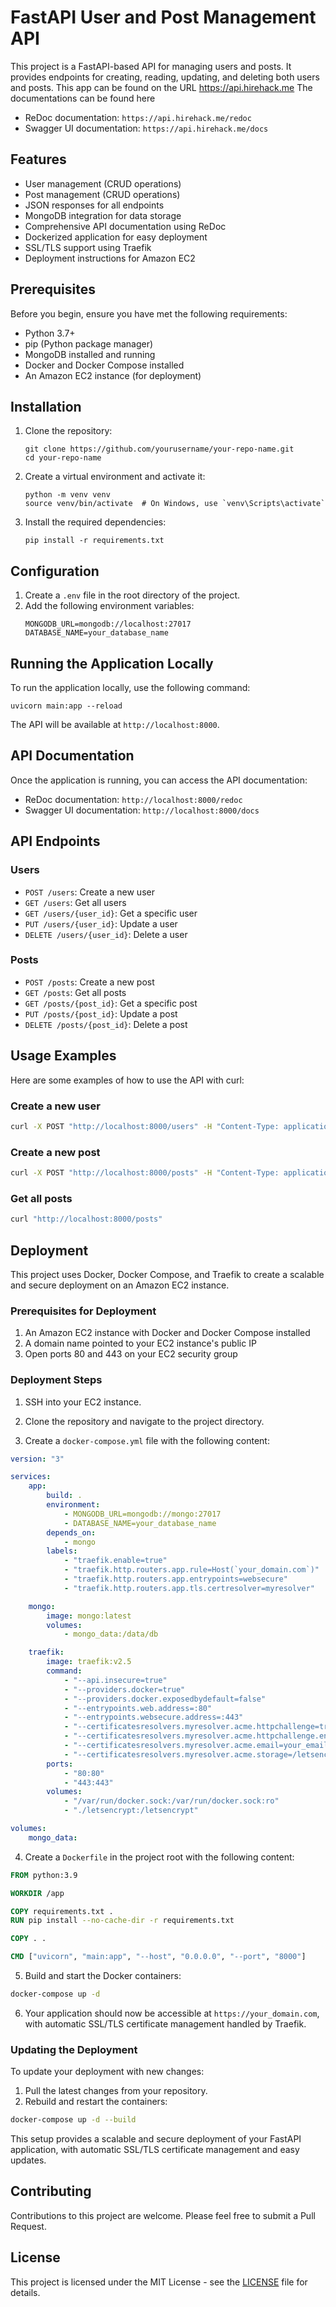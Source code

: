 # FastAPI User and Post Management API

This project is a FastAPI-based API for managing users and posts. It provides endpoints for creating, reading, updating, and deleting both users and posts.
This app can be found on the URL https://api.hirehack.me
The documentations can be found here

-   ReDoc documentation: `https://api.hirehack.me/redoc`
-   Swagger UI documentation: `https://api.hirehack.me/docs`

## Features

-   User management (CRUD operations)
-   Post management (CRUD operations)
-   JSON responses for all endpoints
-   MongoDB integration for data storage
-   Comprehensive API documentation using ReDoc
-   Dockerized application for easy deployment
-   SSL/TLS support using Traefik
-   Deployment instructions for Amazon EC2

## Prerequisites

Before you begin, ensure you have met the following requirements:

-   Python 3.7+
-   pip (Python package manager)
-   MongoDB installed and running
-   Docker and Docker Compose installed
-   An Amazon EC2 instance (for deployment)

## Installation

1. Clone the repository:

    ```
    git clone https://github.com/yourusername/your-repo-name.git
    cd your-repo-name
    ```

2. Create a virtual environment and activate it:

    ```
    python -m venv venv
    source venv/bin/activate  # On Windows, use `venv\Scripts\activate`
    ```

3. Install the required dependencies:
    ```
    pip install -r requirements.txt
    ```

## Configuration

1. Create a `.env` file in the root directory of the project.
2. Add the following environment variables:
    ```
    MONGODB_URL=mongodb://localhost:27017
    DATABASE_NAME=your_database_name
    ```

## Running the Application Locally

To run the application locally, use the following command:

```
uvicorn main:app --reload
```

The API will be available at `http://localhost:8000`.

## API Documentation

Once the application is running, you can access the API documentation:

-   ReDoc documentation: `http://localhost:8000/redoc`
-   Swagger UI documentation: `http://localhost:8000/docs`

## API Endpoints

### Users

-   `POST /users`: Create a new user
-   `GET /users`: Get all users
-   `GET /users/{user_id}`: Get a specific user
-   `PUT /users/{user_id}`: Update a user
-   `DELETE /users/{user_id}`: Delete a user

### Posts

-   `POST /posts`: Create a new post
-   `GET /posts`: Get all posts
-   `GET /posts/{post_id}`: Get a specific post
-   `PUT /posts/{post_id}`: Update a post
-   `DELETE /posts/{post_id}`: Delete a post

## Usage Examples

Here are some examples of how to use the API with curl:

### Create a new user

```bash
curl -X POST "http://localhost:8000/users" -H "Content-Type: application/json" -d '{"fullName": "John Doe", "email": "john@example.com"}'
```

### Create a new post

```bash
curl -X POST "http://localhost:8000/posts" -H "Content-Type: application/json" -d '{"title": "My First Post", "content": "This is the content of my first post.", "user_id": "user_id_here"}'
```

### Get all posts

```bash
curl "http://localhost:8000/posts"
```

## Deployment

This project uses Docker, Docker Compose, and Traefik to create a scalable and secure deployment on an Amazon EC2 instance.

### Prerequisites for Deployment

1. An Amazon EC2 instance with Docker and Docker Compose installed
2. A domain name pointed to your EC2 instance's public IP
3. Open ports 80 and 443 on your EC2 security group

### Deployment Steps

1. SSH into your EC2 instance.

2. Clone the repository and navigate to the project directory.

3. Create a `docker-compose.yml` file with the following content:

```yaml
version: "3"

services:
    app:
        build: .
        environment:
            - MONGODB_URL=mongodb://mongo:27017
            - DATABASE_NAME=your_database_name
        depends_on:
            - mongo
        labels:
            - "traefik.enable=true"
            - "traefik.http.routers.app.rule=Host(`your_domain.com`)"
            - "traefik.http.routers.app.entrypoints=websecure"
            - "traefik.http.routers.app.tls.certresolver=myresolver"

    mongo:
        image: mongo:latest
        volumes:
            - mongo_data:/data/db

    traefik:
        image: traefik:v2.5
        command:
            - "--api.insecure=true"
            - "--providers.docker=true"
            - "--providers.docker.exposedbydefault=false"
            - "--entrypoints.web.address=:80"
            - "--entrypoints.websecure.address=:443"
            - "--certificatesresolvers.myresolver.acme.httpchallenge=true"
            - "--certificatesresolvers.myresolver.acme.httpchallenge.entrypoint=web"
            - "--certificatesresolvers.myresolver.acme.email=your_email@example.com"
            - "--certificatesresolvers.myresolver.acme.storage=/letsencrypt/acme.json"
        ports:
            - "80:80"
            - "443:443"
        volumes:
            - "/var/run/docker.sock:/var/run/docker.sock:ro"
            - "./letsencrypt:/letsencrypt"

volumes:
    mongo_data:
```

4. Create a `Dockerfile` in the project root with the following content:

```Dockerfile
FROM python:3.9

WORKDIR /app

COPY requirements.txt .
RUN pip install --no-cache-dir -r requirements.txt

COPY . .

CMD ["uvicorn", "main:app", "--host", "0.0.0.0", "--port", "8000"]
```

5. Build and start the Docker containers:

```bash
docker-compose up -d
```

6. Your application should now be accessible at `https://your_domain.com`, with automatic SSL/TLS certificate management handled by Traefik.

### Updating the Deployment

To update your deployment with new changes:

1. Pull the latest changes from your repository.
2. Rebuild and restart the containers:

```bash
docker-compose up -d --build
```

This setup provides a scalable and secure deployment of your FastAPI application, with automatic SSL/TLS certificate management and easy updates.

## Contributing

Contributions to this project are welcome. Please feel free to submit a Pull Request.

## License

This project is licensed under the MIT License - see the [LICENSE](LICENSE) file for details.
